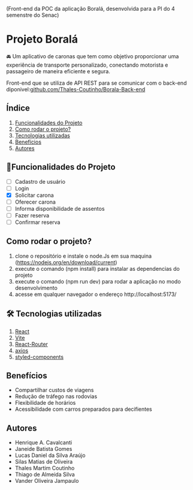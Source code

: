 (Front-end da POC da aplicação Boralá, desenvolvida para a PI do 4 semenstre do Senac) 

# Projeto Boralá

🚘 Um aplicativo de caronas que tem como objetivo proporcionar uma experiência de transporte personalizado, conectando motorista e passageiro de maneira eficiente e segura.

Front-end que se utiliza de API REST para se comunicar com o back-end diponivel:[github.com/Thales-Coutinho/Borala-Back-end](https://github.com/Thales-Coutinho/Borala-Back-end)

## Índice
1. [Funcionalidades do Projeto](#funcionalidades)
2. [Como rodar o projeto?](#executar)
3. [Tecnologias utilizadas](#tecnologias)
4. [Benefícios](#beneficios)
5. [Autores](#autores)

<div id='funcionalidades'/>

## 📱Funcionalidades do Projeto
- [ ] Cadastro de usuário
- [ ] Login
- [X] Solicitar carona
- [ ] Oferecer carona
- [ ] Informa disponibilidade de assentos
- [ ] Fazer reserva 
- [ ] Confirmar reserva

<div id='executar'/>  

## Como rodar o projeto?

1. clone o repositório e instale o node.Js em sua maquina (https://nodejs.org/en/download/current)
2. execute o comando (npm install) para instalar as dependencias do projeto 
3. execute o comando (npm run dev) para rodar a aplicação no modo desenvolvimento
4. acesse em qualquer navegador o endereço http://localhost:5173/

<div id='tecnologias'/>  

## 🛠️ Tecnologias utilizadas

1. [React](https://react.dev/)
2. [Vite](https://vitejs.dev/)
3. [React-Router](https://reactrouter.com/en/main)
4. [axios](https://axios-http.com/docs/intro)
5. [styled-components](https://styled-components.com/)

<div id='beneficios'/>  

## Benefícios
- Compartilhar custos de viagens
- Redução de tráfego nas rodovias
- Flexibilidade de horários
- Acessibilidade com carros preparados para decifientes

<div id='autores'/>  

## Autores
-   Henrique A. Cavalcanti
-   Janeide Batista Gomes 
- Lucas Daniel da Silva Araújo 
-   Silas Matias de Oliveira
- Thales Martim  Coutinho
-   Thiago de Almeida Silva
-  Vander Oliveira Jampaulo 

